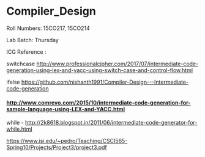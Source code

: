 # Compiler_Design

Roll Numbers: 15CO217, 15CO214

Lab Batch: Thursday

ICG Reference : 

switchcase  http://www.professionalcipher.com/2017/07/intermediate-code-generation-using-lex-and-yacc-using-switch-case-and-control-flow.html

ifelse      https://github.com/nishanth1991/Compiler-Design---Intermediate-code-generation

#### http://www.comrevo.com/2015/10/intermediate-code-generation-for-sample-language-using-LEX-and-YACC.html

while   -   http://2k8618.blogspot.in/2011/06/intermediate-code-generator-for-while.html    

https://www.isi.edu/~pedro/Teaching/CSCI565-Spring10/Projects/Project3/project3.pdf

